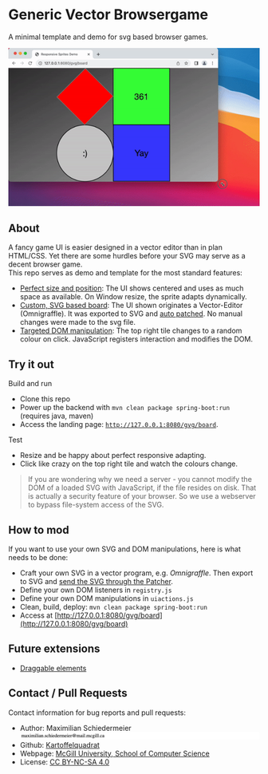 # Generic Vector Browsergame

A minimal template and demo for svg based browser games.

![demo](markdown/demo.gif)

## About

A fancy game UI is easier designed in a vector editor than in plan HTML/CSS. Yet there are some hurdles before your SVG may serve as a decent browser game.  
This repo serves as demo and template for the most standard features:

 * [Perfect size and position](src/main/resources/static/style.css): The UI shows centered and uses as much space as available. On Window resize, the sprite adapts dynamically.
 * [Custom, SVG based board](#custom-board): The UI shown originates a Vector-Editor (Omnigraffle). It was exported to SVG and [auto patched](https://github.com/kartoffelquadrat/SvgPatcher). No manual changes were made to the svg file.
 * [Targeted DOM manipulation](src/main/resources/static/svguiactions.js): The top right tile changes to a random colour on click. JavaScript registers interaction and modifies the DOM.

## Try it out

Build and run

 * Clone this repo
 * Power up the backend with ```mvn clean package spring-boot:run``` (requires java, maven)
 * Access the landing page: [```http://127.0.0.1:8080/gvg/board```](http://127.0.0.1:8080/gvg/board).

Test

 * Resize and be happy about perfect responsive adapting.
 * Click like crazy on the top right tile and watch the colours change.

 > If you are wondering why we need a server - you cannot modify the DOM of a loaded SVG with JavaScript, if the file resides on disk. That is actually a security feature of your browser. So we use a webserver to bypass file-system access of the SVG.
    
## How to mod

If you want to use your own SVG and DOM manipulations, here is what needs to be done:

 * Craft your own SVG in a vector program, e.g. *Omnigraffle*. Then export to SVG and [send the SVG through the Patcher](https://github.com/kartoffelquadrat/SvgPatcher).
 * Define your own DOM listeners in ```registry.js```
 * Define your own DOM manipulations in ```uiactions.js```
 * Clean, build, deploy: ```mvn clean package spring-boot:run```
 * Access at [http://127.0.0.1:8080/gvg/board](http://127.0.0.1:8080/gvg/board)
    
## Future extensions

 * [Draggable elements](https://www.petercollingridge.co.uk/tutorials/svg/interactive/dragging/)

## Contact / Pull Requests

Contact information for bug reports and pull requests:

 * Author: Maximilian Schiedermeier ![email](markdown/email.png)
 * Github: [Kartoffelquadrat](https://github.com/kartoffelquadrat)
 * Webpage: [McGill University, School of Computer Science](https://www.cs.mcgill.ca/~mschie3)
 * License: [CC BY-NC-SA 4.0](https://creativecommons.org/licenses/by-nc-sa/4.0/)
